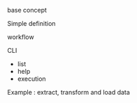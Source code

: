 base concept

Simple definition

workflow

CLI
- list
- help
- execution

Example : extract, transform and load data 
